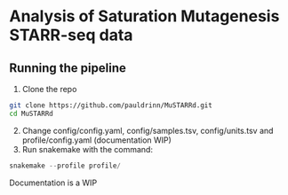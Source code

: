 Analysis of Saturation Mutagenesis STARR-seq data
===

## Running the pipeline
1. Clone the repo
```sh
git clone https://github.com/pauldrinn/MuSTARRd.git
cd MuSTARRd
```
2. Change config/config.yaml, config/samples.tsv, config/units.tsv and profile/config.yaml (documentation WIP)
3. Run snakemake with the command:
```py
snakemake --profile profile/ 
```

Documentation is a WIP